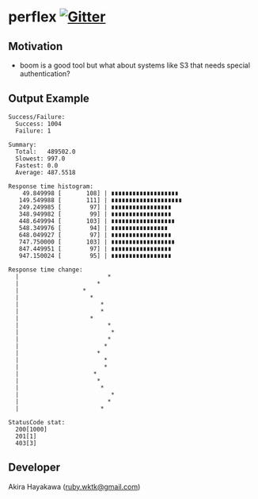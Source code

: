 # perflex [![Gitter](https://badges.gitter.im/Join%20Chat.svg)](https://gitter.im/akiradeveloper/perflex?utm_source=badge&utm_medium=badge&utm_campaign=pr-badge)

## Motivation

* boom is a good tool but what about systems like S3 that needs special authentication?  

## Output Example

```
Success/Failure:
  Success: 1004
  Failure: 1

Summary:
  Total:   489502.0
  Slowest: 997.0
  Fastest: 0.0
  Average: 487.5518

Response time histogram:
    49.849998 [       108] | ∎∎∎∎∎∎∎∎∎∎∎∎∎∎∎∎∎∎∎
   149.549988 [       111] | ∎∎∎∎∎∎∎∎∎∎∎∎∎∎∎∎∎∎∎∎
   249.249985 [        97] | ∎∎∎∎∎∎∎∎∎∎∎∎∎∎∎∎∎
   348.949982 [        99] | ∎∎∎∎∎∎∎∎∎∎∎∎∎∎∎∎∎
   448.649994 [       103] | ∎∎∎∎∎∎∎∎∎∎∎∎∎∎∎∎∎∎
   548.349976 [        94] | ∎∎∎∎∎∎∎∎∎∎∎∎∎∎∎∎
   648.049927 [        97] | ∎∎∎∎∎∎∎∎∎∎∎∎∎∎∎∎∎
   747.750000 [       103] | ∎∎∎∎∎∎∎∎∎∎∎∎∎∎∎∎∎∎
   847.449951 [        97] | ∎∎∎∎∎∎∎∎∎∎∎∎∎∎∎∎∎
   947.150024 [        95] | ∎∎∎∎∎∎∎∎∎∎∎∎∎∎∎∎∎

Response time change:
  |                         *
  |                      *
  |                  *
  |                    *
  |                       *
  |                       *
  |                    *
  |                         *
  |                          *
  |                         *
  |                        *
  |                      *
  |                        *
  |                        *
  |                     *
  |                      *
  |                       *
  |                          *
  |                         *
  |                       *

StatusCode stat:
  200[1000]
  201[1]
  403[3]
```

## Developer

Akira Hayakawa (ruby.wktk@gmail.com)
